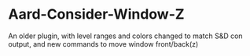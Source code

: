 # Aard-Consider-Window-Z
An older plugin, with level ranges and colors changed to match S&amp;D con output, and new commands to move window front/back(z)
